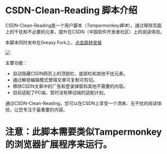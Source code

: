 # CSDN-Clean-Reading 脚本介绍

CSDN-Clean-Reading是一个用户脚本（*Tampermonkey脚本*），通过移除页面上的干扰和不必要的元素，提升在CSDN（中国软件开发者社区）上的阅读体验。

本脚本同时发布在Greasy Fork上，[点击跳转安装](https://greasyfork.org/zh-CN/scripts/469899-csdn-clean-reading?locale_override=1)

![](https://image.cdn.dshboom.top/post/202307011826712.png)

主要功能：
- 自动隐藏CSDN网页上的顶部栏、底部栏和其他干扰元素。
- 通过解锁编辑模式使得文章可复制可剪切。
- 移除CSDN文章中的广告和登录弹窗和其他不需要的内容。
- 目前适配了PC端，暂时没有移动端的适配计划。

通过CSDN-Clean-Reading，您可以在CSDN上享受一个清爽、无干扰的阅读体验，让您专注于最重要的内容。

注意：此脚本需要类似Tampermonkey的浏览器扩展程序来运行。
=======
